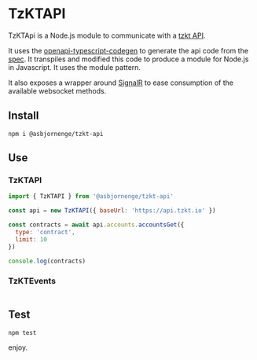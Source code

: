 # TzKTAPI

TzKTApi is a Node.js module to communicate with a [tzkt API](https://api.tzkt.io/).

It uses the [openapi-typescript-codegen](https://github.com/ferdikoomen/openapi-typescript-codegen) to generate the api code from the [spec](https://api.tzkt.io/v1/swagger.json). It transpiles and modified this code to produce a module for Node.js in Javascript. It uses the module pattern.

It also exposes a wrapper around [SignalR](https://docs.microsoft.com/en-us/aspnet/core/signalr/introduction?view=aspnetcore-6.0) to ease consumption of the available websocket methods.

## Install

```
npm i @asbjornenge/tzkt-api
```

## Use

### TzKTAPI

```js
import { TzKTAPI } from '@asbjornenge/tzkt-api'

const api = new TzKTAPI({ baseUrl: 'https://api.tzkt.io' })

const contracts = await api.accounts.accountsGet({
  type: 'contract',
  limit: 10
})

console.log(contracts)
```

### TzKTEvents

```
```

## Test

```
npm test
```

enjoy. 
